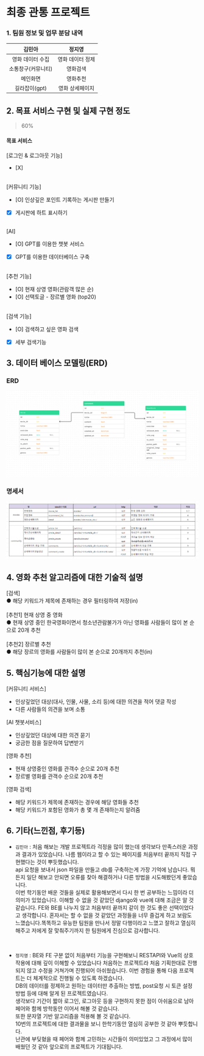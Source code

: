 # 최종 관통 프로젝트

### 1. 팀원 정보 및 업무 분담 내역

| 김민아 |정지영|
|:---:|:---:|
|영화 데이터 수집|영화 데이터 정제|
|소통창구(커뮤니티)|영화검색|
|메인화면|영화추천|
|길라잡이(gpt)|영화 상세페이지|



## 2. 목표 서비스 구현 및 실제 구현 정도
> 60%

#### 목표 서비스
[로그인 & 로그아웃 기능]
- [X] 
<br><br>

[커뮤니티 기능]  
+ [O] 인상깊은 포인트 기록하는 게시판 만들기
+ [X] 게시판에 하트 표시하기
<br><br>

[AI]
+ [O] GPT를 이용한 챗봇 서비스
* [X] GPT를 이용한 데이터베이스 구축
 <br><br>

[추천 기능]  
* [O] 현재 상영 영화(관람객 많은 순)
* [O] 선택토글 - 장르별 영화 (top20)
<br><br>

[검색 기능]
* [O] 검색하고 싶은 영화 검색
* [X] 세부 검색기능 



## 3. 데이터 베이스 모델링(ERD)


### ERD
![alt text](image.png)

### 명세서

![](<스크린샷 2024-05-23 235528.png>)



## 4. 영화 추천 알고리즘에 대한 기술적 설명
[검색]<br>
● 해당 키워드가 제목에 존재하는 경우 필터링하여 저장(in) <br><br>
[추천1] 현재 상영 중 영화<br>
● 현재 상영 중인 한국영화이면서 청소년관람불가가 아닌 영화를 사람들이 많이 본 순으로 20개 추천<br><br>
[추천2] 장르별 추천<br>
● 해당 장르의 영화를 사람들이 많이 본 순으로 20개까지 추천(in)


## 5. 핵심기능에 대한 설명

[커뮤니티 서비스]
- 인상깊었던 대상(대사, 인물, 사물, 소리 등)에 대한 의견을 적어 댓글 작성
- 다른 사람들의 의견을 보며 소통

[AI 챗봇서비스]
- 인상깊었던 대상에 대한 의견 묻기
- 궁금한 점을 질문하여 답변받기

[영화 추천]
- 현재 상영중인 영화를 관객수 순으로 20개 추천
- 장르별 영화를 관객수 순으로 20개 추천

[영화 검색]
- 해당 키워드가 제목에 존재하는 경우에 해당 영화들 추천
- 해당 키워드가 포함된 영화가 총 몇 개 존재하는지 알려줌


## 6. 기타(느낀점, 후기등)
- `김민아` : 처음 해보는 개발 프로젝트라 걱정을 많이 했는데 생각보다 만족스러운 과정과 결과가 있었습니다. 나름 웹이라고 할 수 있는 페이지를 처음부터 끝까지 직접 구현했다는 것이 뿌듯했습니다.<br>
 api 요청을 보내서 json 파일을 만들고 db를 구축하는게 가장 기억에 남습니다. 뭐든지 일단 해보고 안되면 오류를 찾아 해결하거나 다른 방법을 시도해봤던게 좋았습니다. <br>
 이번 학기동안 배운 것들을 실제로 활용해보면서 다시 한 번 공부하는 느낌이라 더 의미가 있었습니다. 이해할 수 없을 것 같았던 django와 vue에 대해 조금은 알 것 같습니다. FE와 BE를 나누지 않고 처음부터 끝까지 같이 한 것도 좋은 선택이었다고 생각합니다. 혼자서는 할 수 없을 것 같았던 과정들을 너무 즐겁게 하고 보람도 느꼈습니다.똑똑하고 유능한 팀원을 만나서 정말 다행이라고 느꼈고 잘하고 열심히 해주고 저에게 잘 맞춰주기까지 한 팀원에게 진심으로 감사합니다.

<br>

- `정지영` : BE와 FE 구분 없이 처음부터 기능을 구현해보니 RESTAPI와 Vue의 상호작용에 대해 깊이 이해할 수 있었습니다 처음하는 프로젝트라 처음 기획한대로 진행되지 않고 수정을 거쳐가며 진행되어 아쉬웠습니다. 이번 경험을 통해 다음 프로젝트는 더 체계적으로 진행될 수 있도록 하겠습니다. <br>
DB의 데이터를 정제하고 원하는 데이터만 추출하는 방법, post요청 시 토큰 설정 방법 등에 대해 알게 된 프로젝트였습니다. <br>
생각보다 기간이 짧아 로그인, 로그아웃 등을 구현하지 못한 점이 아쉬움으로 남아 페어와 함께 방학동안 이어서 해볼 것 같습니다. <br>
또한 문자열 기반 알고리즘을 적용해 볼 것 같습니다. <br>
10번의 프로젝트에 대한 결과물을 보니 한학기동안 열심히 공부한 것 같아 뿌듯합니다. <br>
난관에 부딪혔을 때 페어와 함께 고민하는 시간들이 의미있었고 그 과정에서 많이 배웠던 것 같아 앞으로의 프로젝트가 기대됩니다.<br>